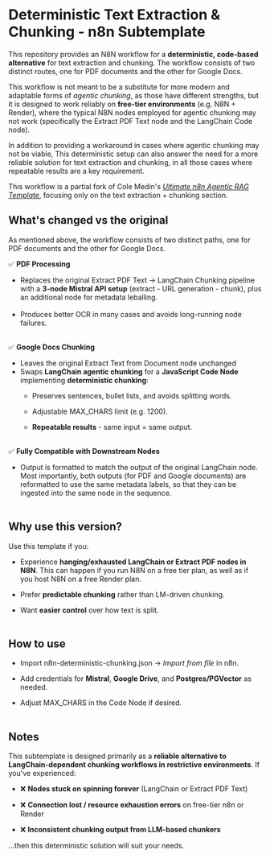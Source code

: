 # **Deterministic Text Extraction & Chunking - n8n Subtemplate**

This repository provides an N8N workflow for a **deterministic, code-based alternative** for text extraction and chunking. The workflow consists of two distinct routes, one for PDF documents and the other for Google Docs.

This workflow is not meant to be a substitute for more modern and adaptable forms of _agentic chunking_, as those have different strengths, but it is designed to work reliably on **free-tier environments** (e.g. N8N + Render), where the typical N8N nodes employed for agentic chunking may not work (specifically the Extract PDF Text node and the LangChain Code node).

In addition to providing a workaround in cases where agentic chunking may not be viable, This deterministic setup can also answer the need for a more reliable solution for text extraction and chunking, in all those cases where repeatable results are a key requirement.

This workflow is a partial fork of Cole Medin's [_Ultimate n8n Agentic RAG Template_](https://github.com/coleam00/ottomator-agents/blob/c664279e48763ae37aa55a31dd1bdd41d29fcadf/n8n-agentic-rag-agent/Ultimate_Agentic_RAG_AI_Agent_Template.json), focusing only on the text extraction + chunking section.

## **What's changed vs the original**

As mentioned above, the workflow consists of two distinct paths, one for PDF documents and the other for Google Docs.

✅ **PDF Processing**

- Replaces the original Extract PDF Text → LangChain Chunking pipeline with a **3-node Mistral API setup** (extract - URL generation - chunk), plus an additional node for metadata leballing.  
    <br/>
- Produces better OCR in many cases and avoids long-running node failures.  
    <br/>

✅ **Google Docs Chunking**

- Leaves the original Extract Text from Document node unchanged
- Swaps **LangChain agentic chunking** for a **JavaScript Code Node** implementing **deterministic chunking**:  
  - Preserves sentences, bullet lists, and avoids splitting words.  

  - Adjustable MAX_CHARS limit (e.g. 1200).  

  - **Repeatable results** - same input = same output.  
        <br/>

✅ **Fully Compatible with Downstream Nodes**

- Output is formatted to match the output of the original LangChain node. Most importantly, both outputs (for PDF and Google documents) are reformatted to use the same metadata labels, so that they can be ingested into the same node in the sequence.  
    <br/>

## **Why use this version?**

Use this template if you:

- Experience **hanging/exhausted LangChain or Extract PDF nodes in N8N**. This can happen if you run N8N on a free tier plan, as well as if you host N8N on a free Render plan.  

- Prefer **predictable chunking** rather than LM-driven chunking.  

- Want **easier control** over how text is split.  
    <br/>

## **How to use**

- Import n8n-deterministic-chunking.json → _Import from file_ in n8n.  

- Add credentials for **Mistral**, **Google Drive**, and **Postgres/PGVector** as needed.  

- Adjust MAX_CHARS in the Code Node if desired.  
    <br/>

## **Notes**

This subtemplate is designed primarily as a **reliable alternative to LangChain-dependent chunking workflows in restrictive environments**. If you've experienced:

- ❌ **Nodes stuck on spinning forever** (LangChain or Extract PDF Text)  

- ❌ **Connection lost / resource exhaustion errors** on free-tier n8n or Render  

- ❌ **Inconsistent chunking output from LLM-based chunkers**  

…then this deterministic solution will suit your needs.
